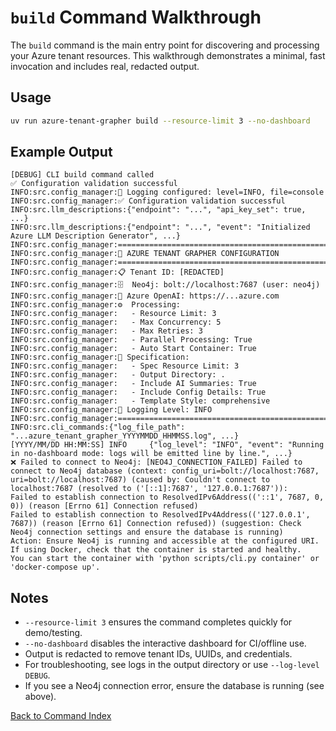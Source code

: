 # `build` Command Walkthrough

The `build` command is the main entry point for discovering and processing your Azure tenant resources. This walkthrough demonstrates a minimal, fast invocation and includes real, redacted output.

## Usage

```bash
uv run azure-tenant-grapher build --resource-limit 3 --no-dashboard
```

## Example Output

```text
[DEBUG] CLI build command called
✅ Configuration validation successful
INFO:src.config_manager:📝 Logging configured: level=INFO, file=console
INFO:src.config_manager:✅ Configuration validation successful
INFO:src.llm_descriptions:{"endpoint": "...", "api_key_set": true, ...}
INFO:src.llm_descriptions:{"endpoint": "...", "event": "Initialized Azure LLM Description Generator", ...}
INFO:src.config_manager:============================================================
INFO:src.config_manager:🔧 AZURE TENANT GRAPHER CONFIGURATION
INFO:src.config_manager:============================================================
INFO:src.config_manager:📋 Tenant ID: [REDACTED]
INFO:src.config_manager:🗄️  Neo4j: bolt://localhost:7687 (user: neo4j)
INFO:src.config_manager:🤖 Azure OpenAI: https://...azure.com
INFO:src.config_manager:⚙️  Processing:
INFO:src.config_manager:   - Resource Limit: 3
INFO:src.config_manager:   - Max Concurrency: 5
INFO:src.config_manager:   - Max Retries: 3
INFO:src.config_manager:   - Parallel Processing: True
INFO:src.config_manager:   - Auto Start Container: True
INFO:src.config_manager:📄 Specification:
INFO:src.config_manager:   - Spec Resource Limit: 3
INFO:src.config_manager:   - Output Directory: .
INFO:src.config_manager:   - Include AI Summaries: True
INFO:src.config_manager:   - Include Config Details: True
INFO:src.config_manager:   - Template Style: comprehensive
INFO:src.config_manager:📝 Logging Level: INFO
INFO:src.config_manager:============================================================
INFO:src.cli_commands:{"log_file_path": "...azure_tenant_grapher_YYYYMMDD_HHMMSS.log", ...}
[YYYY/MM/DD HH:MM:SS] INFO     {"log_level": "INFO", "event": "Running in no-dashboard mode: logs will be emitted line by line.", ...}
❌ Failed to connect to Neo4j: [NEO4J_CONNECTION_FAILED] Failed to connect to Neo4j database (context: config_uri=bolt://localhost:7687, uri=bolt://localhost:7687) (caused by: Couldn't connect to localhost:7687 (resolved to ('[::1]:7687', '127.0.0.1:7687')):
Failed to establish connection to ResolvedIPv6Address(('::1', 7687, 0, 0)) (reason [Errno 61] Connection refused)
Failed to establish connection to ResolvedIPv4Address(('127.0.0.1', 7687)) (reason [Errno 61] Connection refused)) (suggestion: Check Neo4j connection settings and ensure the database is running)
Action: Ensure Neo4j is running and accessible at the configured URI.
If using Docker, check that the container is started and healthy.
You can start the container with 'python scripts/cli.py container' or 'docker-compose up'.
```

## Notes

- `--resource-limit 3` ensures the command completes quickly for demo/testing.
- `--no-dashboard` disables the interactive dashboard for CI/offline use.
- Output is redacted to remove tenant IDs, UUIDs, and credentials.
- For troubleshooting, see logs in the output directory or use `--log-level DEBUG`.
- If you see a Neo4j connection error, ensure the database is running (see above).

[Back to Command Index](README.md)
